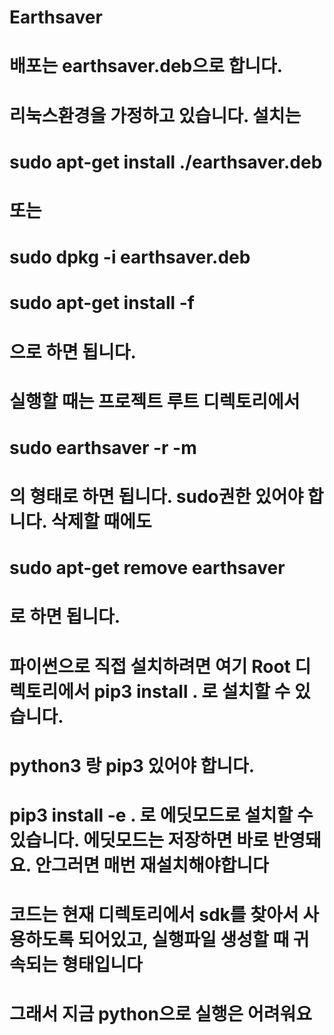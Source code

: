 # Earthsaver

# 배포는 earthsaver.deb으로 합니다.
# 리눅스환경을 가정하고 있습니다. 설치는 
#
# sudo apt-get install ./earthsaver.deb
#
# 또는
#
# sudo dpkg -i earthsaver.deb
# sudo apt-get install -f
#
# 으로 하면 됩니다.
# 실행할 때는 프로젝트 루트 디렉토리에서
#
# sudo earthsaver -r -m
# 
# 의 형태로 하면 됩니다. sudo권한 있어야 합니다. 삭제할 때에도
#
# sudo apt-get remove earthsaver
#
# 로 하면 됩니다. 
#
# 파이썬으로 직접 설치하려면 여기 Root 디렉토리에서 pip3 install . 로 설치할 수 있습니다. 
# python3 랑 pip3 있어야 합니다.
# pip3 install -e . 로 에딧모드로 설치할 수 있습니다. 에딧모드는 저장하면 바로 반영돼요. 안그러면 매번 재설치해야합니다
# 코드는 현재 디렉토리에서 sdk를 찾아서 사용하도록 되어있고, 실행파일 생성할 때 귀속되는 형태입니다
# 그래서 지금 python으로 실행은 어려워요
